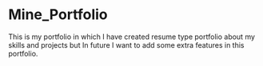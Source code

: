 # Mine_Portfolio
This is my portfolio in which I have created resume type portfolio about my skills and projects but In future I want to  add some extra features in this portfolio.
